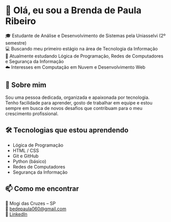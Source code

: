 # 👋 Olá, eu sou a Brenda de Paula Ribeiro  

🎓 Estudante de Análise e Desenvolvimento de Sistemas pela Uniasselvi (2º semestre)  
💻 Buscando meu primeiro estágio na área de Tecnologia da Informação  
🌱 Atualmente estudando Lógica de Programação, Redes de Computadores e Segurança da Informação  
☁️ Interesses em Computação em Nuvem e Desenvolvimento Web  

## 💼 Sobre mim  
Sou uma pessoa dedicada, organizada e apaixonada por tecnologia.  
Tenho facilidade para aprender, gosto de trabalhar em equipe e estou sempre em busca de novos desafios que contribuam para o meu crescimento profissional.  

## 🛠️ Tecnologias que estou aprendendo  
- Lógica de Programação  
- HTML / CSS  
- Git e GitHub  
- Python (básico)  
- Redes de Computadores  
- Segurança da Informação  

## 📫 Como me encontrar  
📍 Mogi das Cruzes – SP  
📧 [bedepaula060@gmail.com](mailto:bedepaula060@gmail.com)  
🔗 [LinkedIn](http://linkedin.com/in/brenda-de-paula-6aa888362)
